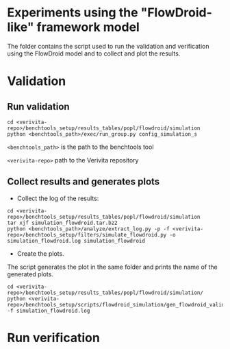 # Experiments using the "FlowDroid-like" framework model

The folder contains the script used to run the validation and verification using the FlowDroid model and to collect and plot the results.

# Validation

## Run validation

```
cd <verivita-repo>/benchtools_setup/results_tables/popl/flowdroid/simulation
python <benchtools_path>/exec/run_group.py config_simulation_s
```

`<benchtools_path>` is the path to the benchtools tool

`<verivita-repo>` path to the Verivita repository


## Collect results and generates plots

- Collect the log of the results:

```
cd <verivita-repo>/benchtools_setup/results_tables/popl/flowdroid/simulation
tar xjf simulation_flowdroid.tar.bz2
python <benchtools_path>/analyze/extract_log.py -p -f <verivita-repo>/benchtools_setup/filters/simulate_flowdroid.py -o simulation_flowdroid.log simulation_flowdroid
```

- Create the plots.

The script generates the plot in the same folder and prints the name of the generated plots.
```
cd <verivita-repo>/benchtools_setup/results_tables/popl/flowdroid/simulation/
python <verivita-repo>/benchtools_setup/scripts/flowdroid_simulation/gen_flowdroid_validation_plot.py -f simulation_flowdroid.log
```




# Run verification



